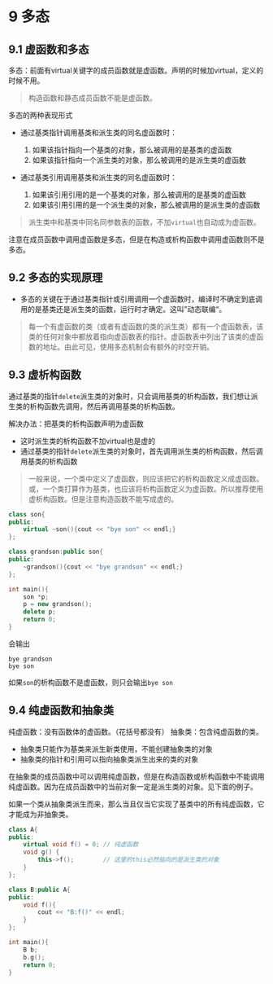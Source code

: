 # 9 多态

## 9.1 虚函数和多态

多态：前面有virtual关键字的成员函数就是虚函数。声明的时候加virtual，定义的时候不用。

> 构造函数和静态成员函数不能是虚函数。

多态的两种表现形式

- 通过基类指针调用基类和派生类的同名虚函数时：
  1. 如果该指针指向一个基类的对象，那么被调用的是基类的虚函数
  2. 如果该指针指向一个派生类的对象，那么被调用的是派生类的虚函数

- 通过基类引用调用基类和派生类的同名虚函数时：
  1. 如果该引用引用的是一个基类的对象，那么被调用的是基类的虚函数
  2. 如果该引用引用的是一个派生类的对象，那么被调用的是派生类的虚函数

> 派生类中和基类中同名同参数表的函数，不加`virtual`也自动成为虚函数。

注意在成员函数中调用虚函数是多态，但是在构造或析构函数中调用虚函数则不是多态。

## 9.2 多态的实现原理

- 多态的关键在于通过基类指针或引用调用一个虚函数时，编译时不确定到底调用的是基类还是派生类的函数，运行时才确定。这叫”动态联编“。

> 每一个有虚函数的类（或者有虚函数的类的派生类）都有一个虚函数表，该类的任何对象中都放着指向虚函数表的指针。虚函数表中列出了该类的虚函数的地址。由此可见，使用多态机制会有额外的时空开销。

## 9.3 虚析构函数

通过基类的指针`delete`派生类的对象时，只会调用基类的析构函数，我们想让派生类的析构函数先调用，然后再调用基类的析构函数。

解决办法：把基类的析构函数声明为虚函数

- 这时派生类的析构函数不加virtual也是虚的
- 通过基类的指针`delete`派生类的对象时，首先调用派生类的析构函数，然后调用基类的析构函数

> 一般来说，一个类中定义了虚函数，则应该把它的析构函数定义成虚函数。或，一个类打算作为基类，也应该将析构函数定义为虚函数。所以推荐使用虚析构函数。但是注意构造函数不能写成虚的。

```cpp
class son{
public:
    virtual ~son(){cout << "bye son" << endl;}
};

class grandson:public son{
public:
    ~grandson(){cout << "bye grandson" << endl;}
};

int main(){
    son *p;
    p = new grandson();
    delete p;
    return 0;
}
```

会输出

```
bye grandson
bye son
```

如果`son`的析构函数不是虚函数，则只会输出`bye son`

## 9.4 纯虚函数和抽象类

纯虚函数：没有函数体的虚函数。（花括号都没有）
抽象类：包含纯虚函数的类。

- 抽象类只能作为基类来派生新类使用，不能创建抽象类的对象
- 抽象类的指针和引用可以指向抽象类派生出来的类的对象

在抽象类的成员函数中可以调用纯虚函数，但是在构造函数或析构函数中不能调用纯虚函数。因为在成员函数中的当前对象一定是派生类的对象。见下面的例子。

如果一个类从抽象类派生而来，那么当且仅当它实现了基类中的所有纯虚函数，它才能成为非抽象类。

```cpp
class A{
public:
    virtual void f() = 0; // 纯虚函数
    void g() {
        this->f();        // 这里的this必然指向的是派生类的对象
    }
};

class B:public A{
public:
    void f(){
        cout << "B:f()" << endl;
    }
};

int main(){
    B b;
    b.g();
    return 0;
}
```